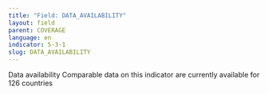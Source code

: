 ```yaml
---
title: "Field: DATA_AVAILABILITY"
layout: field
parent: COVERAGE
language: en
indicator: 5-3-1
slug: DATA_AVAILABILITY
---
```

Data availability
Comparable data on this indicator are currently available for 126 countries
